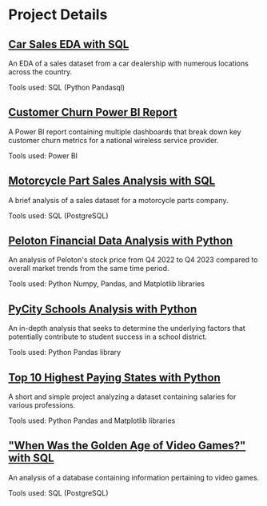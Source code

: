 # Project Details

## [Car Sales EDA with SQL](https://github.com/thomascowart/PortfolioProjects/blob/main/CarSalesEDA.ipynb)
An EDA of a sales dataset from a car dealership with numerous locations across the country.

Tools used: SQL (Python Pandasql)

## [Customer Churn Power BI Report](https://app.powerbi.com/view?r=eyJrIjoiMTlkOTQ3MmYtMTQ2ZS00NmUyLTgzZTUtMTEyOTVhZDVhMGZjIiwidCI6Ijc2YTZhZmY0LWEwNDYtNGUxZS04Nzk3LTFiMjhiM2Y1YmRiOSIsImMiOjZ9)
A Power BI report containing multiple dashboards that break down key customer churn metrics for a national wireless service provider.

Tools used: Power BI

## [Motorcycle Part Sales Analysis with SQL](https://github.com/thomascowart/PortfolioProjects/blob/main/MotorcyclePartSales.ipynb)
A brief analysis of a sales dataset for a motorcycle parts company.

Tools used: SQL (PostgreSQL)

## [Peloton Financial Data Analysis with Python](https://github.com/thomascowart/PortfolioProjects/blob/main/PelotonFinancialDataAnalysis.ipynb)
An analysis of Peloton's stock price from Q4 2022 to Q4 2023 compared to overall market trends from the same time period.

Tools used: Python Numpy, Pandas, and Matplotlib libraries

## [PyCity Schools Analysis with Python](https://github.com/thomascowart/PortfolioProjects/blob/main/PyCitySchoolsAnalysis.ipynb)
An in-depth analysis that seeks to determine the underlying factors that potentially contribute to student success in a school district.

Tools used: Python Pandas library

## [Top 10 Highest Paying States with Python](https://github.com/thomascowart/PortfolioProjects/blob/main/Top10HighestPayingStates.ipynb)
A short and simple project analyzing a dataset containing salaries for various professions.

Tools used: Python Pandas and Matplotlib libraries

## ["When Was the Golden Age of Video Games?" with SQL](https://github.com/thomascowart/PortfolioProjects/blob/main/GoldenAgeofVideoGames.ipynb)
An analysis of a database containing information pertaining to video games.

Tools used: SQL (PostgreSQL)
